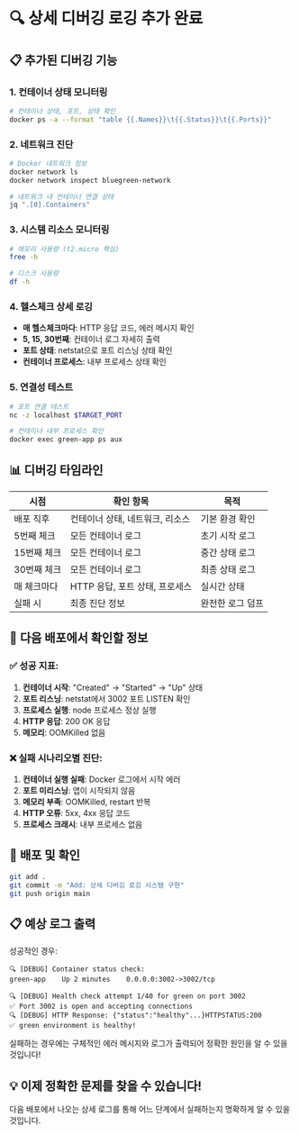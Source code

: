 # 🔍 상세 디버깅 로깅 추가 완료

## 📋 추가된 디버깅 기능

### 1. 컨테이너 상태 모니터링
```bash
# 컨테이너 상태, 포트, 상태 확인
docker ps -a --format "table {{.Names}}\t{{.Status}}\t{{.Ports}}"
```

### 2. 네트워크 진단
```bash
# Docker 네트워크 정보
docker network ls
docker network inspect bluegreen-network

# 네트워크 내 컨테이너 연결 상태
jq ".[0].Containers"
```

### 3. 시스템 리소스 모니터링
```bash
# 메모리 사용량 (t2.micro 핵심)
free -h

# 디스크 사용량
df -h
```

### 4. 헬스체크 상세 로깅
- **매 헬스체크마다**: HTTP 응답 코드, 에러 메시지 확인
- **5, 15, 30번째**: 컨테이너 로그 자세히 출력
- **포트 상태**: netstat으로 포트 리스닝 상태 확인
- **컨테이너 프로세스**: 내부 프로세스 상태 확인

### 5. 연결성 테스트
```bash
# 포트 연결 테스트
nc -z localhost $TARGET_PORT

# 컨테이너 내부 프로세스 확인
docker exec green-app ps aux
```

## 📊 디버깅 타임라인

| 시점 | 확인 항목 | 목적 |
|------|----------|------|
| 배포 직후 | 컨테이너 상태, 네트워크, 리소스 | 기본 환경 확인 |
| 5번째 체크 | 모든 컨테이너 로그 | 초기 시작 로그 |
| 15번째 체크 | 모든 컨테이너 로그 | 중간 상태 로그 |
| 30번째 체크 | 모든 컨테이너 로그 | 최종 상태 로그 |
| 매 체크마다 | HTTP 응답, 포트 상태, 프로세스 | 실시간 상태 |
| 실패 시 | 최종 진단 정보 | 완전한 로그 덤프 |

## 🎯 다음 배포에서 확인할 정보

### ✅ 성공 지표:
1. **컨테이너 시작**: "Created" → "Started" → "Up" 상태
2. **포트 리스닝**: netstat에서 3002 포트 LISTEN 확인
3. **프로세스 실행**: node 프로세스 정상 실행
4. **HTTP 응답**: 200 OK 응답
5. **메모리**: OOMKilled 없음

### ❌ 실패 시나리오별 진단:
1. **컨테이너 실행 실패**: Docker 로그에서 시작 에러
2. **포트 미리스닝**: 앱이 시작되지 않음
3. **메모리 부족**: OOMKilled, restart 반복
4. **HTTP 오류**: 5xx, 4xx 응답 코드
5. **프로세스 크래시**: 내부 프로세스 없음

## 🚀 배포 및 확인

```bash
git add .
git commit -m "Add: 상세 디버깅 로깅 시스템 구현"
git push origin main
```

## 📋 예상 로그 출력

성공적인 경우:
```
🔍 [DEBUG] Container status check:
green-app    Up 2 minutes    0.0.0.0:3002->3002/tcp

🔍 [DEBUG] Health check attempt 1/40 for green on port 3002
✅ Port 3002 is open and accepting connections
🔍 [DEBUG] HTTP Response: {"status":"healthy"...}HTTPSTATUS:200
✅ green environment is healthy!
```

실패하는 경우에는 구체적인 에러 메시지와 로그가 출력되어 정확한 원인을 알 수 있을 것입니다!

## 💡 이제 정확한 문제를 찾을 수 있습니다!

다음 배포에서 나오는 상세 로그를 통해 어느 단계에서 실패하는지 명확하게 알 수 있을 것입니다.